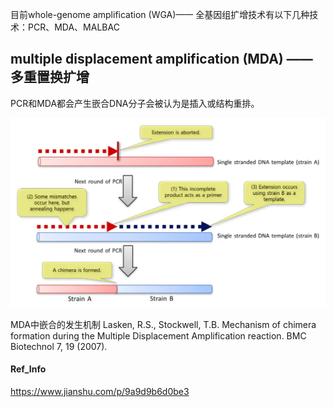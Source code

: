 目前whole-genome amplification (WGA)—— 全基因组扩增技术有以下几种技术：PCR、MDA、MALBAC

## multiple displacement amplification (MDA) —— 多重置换扩增
PCR和MDA都会产生嵌合DNA分子会被认为是插入或结构重排。

![PCR中结构重排的发生](./pics/20220518.png)

MDA中嵌合的发生机制
Lasken, R.S., Stockwell, T.B. Mechanism of chimera formation during the Multiple Displacement Amplification reaction. BMC Biotechnol 7, 19 (2007).


#### Ref_Info
https://www.jianshu.com/p/9a9d9b6d0be3